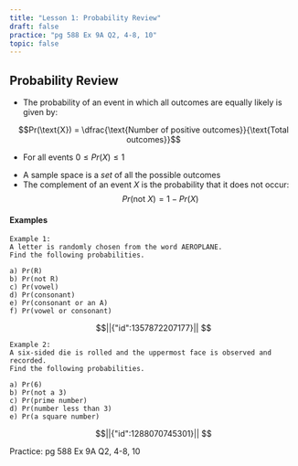 ```yaml
---
title: "Lesson 1: Probability Review"
draft: false
practice: "pg 588 Ex 9A Q2, 4-8, 10"
topic: false
---
```

## Probability Review

* The probability of an event in which all outcomes are equally likely is given by: 

$$Pr(\text{X}) = \dfrac{\text{Number of positive outcomes}}{\text{Total outcomes}}$$ 
* For all events $0 \leq Pr(X) \leq 1$
- A sample space is a *set* of all the possible outcomes
- The complement of an event $X$ is the probability that it does not occur:  
$$Pr(\text{not }X)=1-Pr(X)$$

  
#### Examples

	Example 1:  
	A letter is randomly chosen from the word AEROPLANE.  
	Find the following probabilities.
	
	a) Pr(R)  
	b) Pr(not R)  
	c) Pr(vowel)  
	d) Pr(consonant)  
	e) Pr(consonant or an A)  
	f) Pr(vowel or consonant)


```math
||{"id":1357872207177}||


```


	Example 2:  
	A six-sided die is rolled and the uppermost face is observed and recorded.  
	Find the following probabilities.
	
	a) Pr(6)  
	b) Pr(not a 3)  
	c) Pr(prime number)  
	d) Pr(number less than 3)  
	e) Pr(a square number)  

```math
||{"id":1288070745301}||


```


  
Practice: pg 588 Ex 9A Q2, 4-8, 10